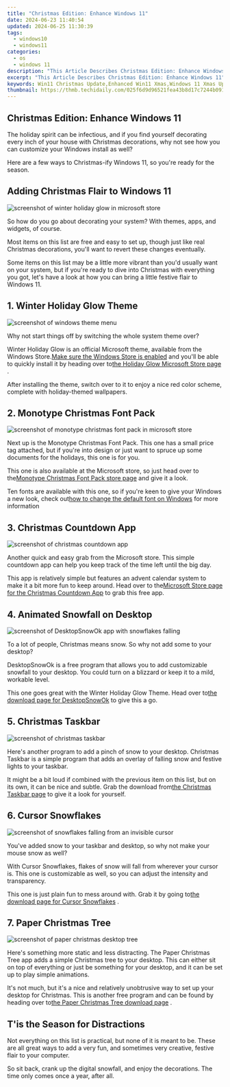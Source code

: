 ```yaml
---
title: "Christmas Edition: Enhance Windows 11"
date: 2024-06-23 11:40:54
updated: 2024-06-25 11:30:39
tags:
  - windows10
  - windows11
categories:
  - os
  - windows 11
description: "This Article Describes Christmas Edition: Enhance Windows 11"
excerpt: "This Article Describes Christmas Edition: Enhance Windows 11"
keywords: Win11 Christmas Update,Enhanced Win11 Xmas,Windows 11 Xmas Upgrade,New Win11 Holiday Fixes,Xmas Window Improvement,Winterize Win11 Features,Festive Win11 Patch Release
thumbnail: https://thmb.techidaily.com/025f6d9d96521fea43b8d17c7244b091345a22a6d0cc7e77077266caaed2704c.jpg
---
```


## Christmas Edition: Enhance Windows 11

 The holiday spirit can be infectious, and if you find yourself decorating every inch of your house with Christmas decorations, why not see how you can customize your Windows install as well?

 Here are a few ways to Christmas-ify Windows 11, so you're ready for the season.

## Adding Christmas Flair to Windows 11

![screenshot of winter holiday glow in microsoft store](https://static1.makeuseofimages.com/wordpress/wp-content/uploads/2022/12/screenshot_of_winter_holiday_glow_in_microsoft_store.jpg)

 So how do you go about decorating your system? With themes, apps, and widgets, of course.

 Most items on this list are free and easy to set up, though just like real Christmas decorations, you'll want to revert these changes eventually.

 Some items on this list may be a little more vibrant than you'd usually want on your system, but if you're ready to dive into Christmas with everything you got, let's have a look at how you can bring a little festive flair to Windows 11.

## 1\. Winter Holiday Glow Theme

![screenshot of windows theme menu](https://static1.makeuseofimages.com/wordpress/wp-content/uploads/2022/12/screenshot_of_windows_theme_menu.jpg)

Why not start things off by switching the whole system theme over?

 Winter Holiday Glow is an official Microsoft theme, available from the Windows Store.[Make sure the Windows Store is enabled](https://www.makeuseof.com/windows-microsoft-store-disable-enable/) and you'll be able to quickly install it by heading over to[the Holiday Glow Microsoft Store page](https://apps.microsoft.com/store/detail/winter-holiday-glow/9NSWT3NTD9L1) .

 After installing the theme, switch over to it to enjoy a nice red color scheme, complete with holiday-themed wallpapers.

## 2\. Monotype Christmas Font Pack

![screenshot of monotype christmas font pack in microsoft store](https://static1.makeuseofimages.com/wordpress/wp-content/uploads/2022/12/screenshot_of_monotype_christmas_font_pack.jpg)

 Next up is the Monotype Christmas Font Pack. This one has a small price tag attached, but if you're into design or just want to spruce up some documents for the holidays, this one is for you.

 This one is also available at the Microsoft store, so just head over to the[Monotype Christmas Font Pack store page](https://www.microsoft.com/store/productId/9NSBP8SGQ3K3) and give it a look.

 Ten fonts are available with this one, so if you're keen to give your Windows a new look, check out[how to change the default font on Windows](https://www.makeuseof.com/tag/the-only-way-to-change-the-default-font-in-windows-10/) for more information

## 3\. Christmas Countdown App

![screenshot of christmas countdown app](https://static1.makeuseofimages.com/wordpress/wp-content/uploads/2022/12/screenshot_of_christmas_countdown_app.jpg)

 Another quick and easy grab from the Microsoft store. This simple countdown app can help you keep track of the time left until the big day.

 This app is relatively simple but features an advent calendar system to make it a bit more fun to keep around. Head over to the[Microsoft Store page for the Christmas Countdown App](https://apps.microsoft.com/store/detail/the-christmas-countdown/9WZDNCRFJVHD) to grab this free app.

## 4\. Animated Snowfall on Desktop

![screenshot of DesktopSnowOk app with snowflakes falling](https://static1.makeuseofimages.com/wordpress/wp-content/uploads/2022/12/screenshot_of_desktop_snowflakes.jpg)

 To a lot of people, Christmas means snow. So why not add some to your desktop?

 DesktopSnowOk is a free program that allows you to add customizable snowfall to your desktop. You could turn on a blizzard or keep it to a mild, workable level.

 This one goes great with the Winter Holiday Glow Theme. Head over to[the download page for DesktopSnowOk](https://www.softwareok.com/?Download=DesktopSnowOK) to give this a go.

## 5\. Christmas Taskbar

![screenshot of christmas taskbar](https://static1.makeuseofimages.com/wordpress/wp-content/uploads/2022/12/screenshot_of_festive_taskbar.jpg)

 Here's another program to add a pinch of snow to your desktop. Christmas Taskbar is a simple program that adds an overlay of falling snow and festive lights to your taskbar.

 It might be a bit loud if combined with the previous item on this list, but on its own, it can be nice and subtle. Grab the download from[the Christmas Taskbar page](http://www.get-xmas.com/christmastaskbar.html) to give it a look for yourself.

## 6\. Cursor Snowflakes

![screenshot of snowflakes falling from an invisible cursor](https://static1.makeuseofimages.com/wordpress/wp-content/uploads/2022/12/screenshot_of_cursor_snowflakes.jpg)

 You've added snow to your taskbar and desktop, so why not make your mouse snow as well?

 With Cursor Snowflakes, flakes of snow will fall from wherever your cursor is. This one is customizable as well, so you can adjust the intensity and transparency.

 This one is just plain fun to mess around with. Grab it by going to[the download page for Cursor Snowflakes](http://www.get-xmas.com/cursorsnowflakes.html) .

## 7\. Paper Christmas Tree

![screenshot of paper christmas desktop tree](https://static1.makeuseofimages.com/wordpress/wp-content/uploads/2022/12/screenshot_of_paper_christmas_desktop_tree.jpg)

 Here's something more static and less distracting. The Paper Christmas Tree app adds a simple Christmas tree to your desktop. This can either sit on top of everything or just be something for your desktop, and it can be set up to play simple animations.

 It's not much, but it's a nice and relatively unobtrusive way to set up your desktop for Christmas. This is another free program and can be found by heading over to[the Paper Christmas Tree download page](http://www.get-xmas.com/paperchristmastree.html) .

## T'is the Season for Distractions

 Not everything on this list is practical, but none of it is meant to be. These are all great ways to add a very fun, and sometimes very creative, festive flair to your computer.

 So sit back, crank up the digital snowfall, and enjoy the decorations. The time only comes once a year, after all.


<ins class="adsbygoogle"
     style="display:block"
     data-ad-format="autorelaxed"
     data-ad-client="ca-pub-7571918770474297"
     data-ad-slot="1223367746"></ins>



<ins class="adsbygoogle"
     style="display:block"
     data-ad-client="ca-pub-7571918770474297"
     data-ad-slot="8358498916"
     data-ad-format="auto"
     data-full-width-responsive="true"></ins>
